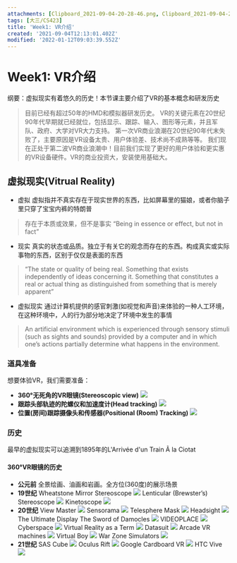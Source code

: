 ```yaml
---
attachments: [Clipboard_2021-09-04-20-28-46.png, Clipboard_2021-09-04-20-28-57.png, Clipboard_2021-09-04-20-29-09.png, Clipboard_2021-09-04-20-29-11.png, Clipboard_2021-09-04-20-33-46.png, Clipboard_2021-09-04-20-33-53.png, Clipboard_2021-09-04-20-34-05.png, Clipboard_2021-09-04-20-35-00.png, Clipboard_2021-09-04-20-35-17.png, Clipboard_2021-09-04-20-35-32.png, Clipboard_2021-09-04-20-35-46.png, Clipboard_2021-09-04-20-36-15.png, Clipboard_2021-09-04-20-36-28.png, Clipboard_2021-09-04-20-36-48.png, Clipboard_2021-09-04-20-37-02.png, Clipboard_2021-09-04-20-37-24.png, Clipboard_2021-09-04-20-37-42.png, Clipboard_2021-09-04-20-37-57.png, Clipboard_2021-09-04-20-38-16.png, Clipboard_2021-09-04-20-38-37.png, Clipboard_2021-09-04-20-38-48.png, Clipboard_2021-09-04-20-39-08.png, Clipboard_2021-09-04-20-39-21.png]
tags: [大三/CS423]
title: 'Week1: VR介绍'
created: '2021-09-04T12:13:01.402Z'
modified: '2022-01-12T09:03:39.552Z'
---
```


# Week1: VR介绍
纲要：虚拟现实有着悠久的历史！本节课主要介绍了VR的基本概念和研发历史
> 目前已经有超过50年的HMD和模拟器研发历史。
VR的关键元素在20世纪90年代早期就已经就位，包括显示、跟踪、输入、图形等元素，并且军队、政府、大学对VR大力支持。
第一次VR商业浪潮在20世纪90年代末失败了，主要原因是VR设备太贵、用户体验差、技术尚不成熟等等。
我们现在正处于第二波VR商业浪潮中！目前我们实现了更好的用户体验和更实惠的VR设备硬件。VR的商业投资大，安装使用基础大。
## 虚拟现实(Vitrual Reality)
- 虚拟
虚拟指并不真实存在于现实世界的东西，比如屏幕里的猫娘，或者你脑子里只穿了宝宝内裤的特朗普
> 存在于本质或效果，但不是事实
“Being in essence or effect, but not in fact”

- 现实
 真实的状态或品质。独立于有关它的观念而存在的东西。构成真实或实际事物的东西，区别于仅仅是表面的东西
> “The state or quality of being real. Something that exists independently of ideas concerning it. Something that constitutes a real or actual thing as distinguished from something that is merely apparent”

- 虚拟现实
 通过计算机提供的感官刺激(如视觉和声音)来体验的一种人工环境，在这种环境中，人的行为部分地决定了环境中发生的事情
> An artificial environment which is experienced through sensory stimuli (such as sights and sounds) provided by a computer and in which one’s actions partially determine what happens in the environment.

### 道具准备
想要体验VR，我们需要准备：
- **360°无死角的VR眼镜(Stereoscopic view)**
![](@attachment/Clipboard_2021-09-04-20-28-57.png)
- **跟踪头部轨迹的陀螺仪和加速度计(Head tracking)**
![](@attachment/Clipboard_2021-09-04-20-28-46.png)
- **位置(房间)跟踪摄像头和传感器(Positional (Room) Tracking)**
![](@attachment/Clipboard_2021-09-04-20-29-11.png)

### 历史
最早的虚拟现实可以追溯到1895年的L'Arrivée d'un Train Ã la Ciotat
#### 360°VR眼镜的历史
- **公元前**
全景绘画、油画和岩画。全方位(360度)的展示场景
- **19世纪**
Wheatstone Mirror Stereoscope
![](@attachment/Clipboard_2021-09-04-20-33-46.png)
Lenticular (Brewster’s) Stereoscope
![](@attachment/Clipboard_2021-09-04-20-33-53.png)
Kinetoscope
![](@attachment/Clipboard_2021-09-04-20-34-05.png)
- **20世纪**
View Master
![](@attachment/Clipboard_2021-09-04-20-35-00.png)
Sensorama
![](@attachment/Clipboard_2021-09-04-20-35-17.png)
Telesphere Mask
![](@attachment/Clipboard_2021-09-04-20-35-32.png)
Headsight
![](@attachment/Clipboard_2021-09-04-20-35-46.png)
The Ultimate Display
The Sword of Damocles
![](@attachment/Clipboard_2021-09-04-20-36-15.png)
VIDEOPLACE
![](@attachment/Clipboard_2021-09-04-20-36-28.png)
Cyberspace
![](@attachment/Clipboard_2021-09-04-20-36-48.png)
Virtual Reality as a Term
![](@attachment/Clipboard_2021-09-04-20-37-02.png)
Datasuit
![](@attachment/Clipboard_2021-09-04-20-37-24.png)
Arcade VR machines
![](@attachment/Clipboard_2021-09-04-20-37-42.png)
Virtual Boy
![](@attachment/Clipboard_2021-09-04-20-37-57.png)
War Zone Simulators
![](@attachment/Clipboard_2021-09-04-20-38-16.png)
- **21世纪**
SAS Cube
![](@attachment/Clipboard_2021-09-04-20-38-37.png)
Oculus Rift
![](@attachment/Clipboard_2021-09-04-20-38-48.png)
Google Cardboard VR
![](@attachment/Clipboard_2021-09-04-20-39-08.png)
HTC Vive
![](@attachment/Clipboard_2021-09-04-20-39-21.png)


